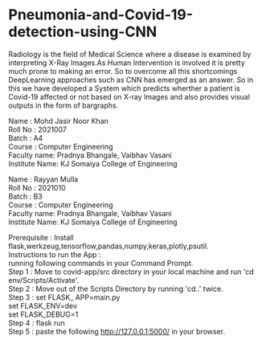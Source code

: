 # Pneumonia-and-Covid-19-detection-using-CNN
Radiology is the field of Medical Science where a disease is examined by interpreting X-Ray Images.As Human Intervention is involved it is pretty much prone to making an error.
So to overcome all this shortcomings DeepLearning approaches such as CNN has emerged as an answer.
So in this we have developed a System which predicts wherther a patient is Covid-19 affected or not based on X-ray Images and also provides visual outputs in the form of bargraphs.

Name : Mohd Jasir Noor Khan<br />
Roll No : 2021007<br />
Batch : A4<br />
Course : Computer Engineering<br />
Faculty name: Pradnya Bhangale, Vaibhav Vasani<br />
Institute Name: KJ Somaiya College of Engineering<br />

Name : Rayyan Mulla<br />
Roll No : 2021010<br />
Batch : B3<br />
Course : Computer Engineering<br />
Faculty name: Pradnya Bhangale, Vaibhav Vasani<br />
Institute Name: KJ Somaiya College of Engineering<br />

Prerequisite : 
Install flask,werkzeug,tensorflow,pandas,numpy,keras,plotly,psutil.
<br />
Instructions to run the App :<br /> 
running following commands in your Command Prompt.
<br />
Step 1 : Move to covid-app/src directory in your local machine and run 'cd env/Scripts/Activate'.<br />
Step 2 : Move out of the Scripts Directory by running 'cd..' twice.<br />
Step 3 : set FLASK_ APP=main.py<br />
         set FLASK_ENV=dev<br />
         set FLASK_DEBUG=1<br />
Step 4 : flask run<br />
Step 5 : paste the following http://127.0.0.1:5000/ in your browser.<br />
